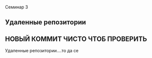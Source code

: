 Семинар 3
## Удаленные репозитории

## НОВЫЙ КОММИТ ЧИСТО ЧТОБ ПРОВЕРИТЬ

Удаленные репозитории....то да се
